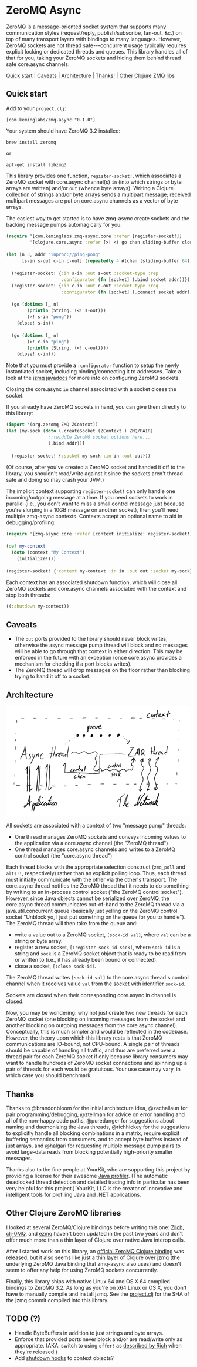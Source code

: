 # ZeroMQ Async

ZeroMQ is a message-oriented socket system that supports many communication styles (request/reply, publish/subscribe, fan-out, &c.) on top of many transport layers with bindings to many languages.
However, ZeroMQ sockets are not thread safe---concurrent usage typically requires explicit locking or dedicated threads and queues.
This library handles all of that for you, taking your ZeroMQ sockets and hiding them behind thread safe core.async channels.

[Quick start](#quick-start) | [Caveats](#caveats) | [Architecture](#architecture) | [Thanks!](#thanks) | [Other Clojure ZMQ libs](#other-clojure-zeromq-libraries)

## Quick start

Add to your `project.clj`:

    [com.keminglabs/zmq-async "0.1.0"]
    
Your system should have ZeroMQ 3.2 installed:

    brew install zeromq

or

    apt-get install libzmq3
    
This library provides one function, `register-socket!`, which associates a ZeroMQ socket with core.async channel(s) `in` (into which strings or byte arrays are written) and/or `out` (whence byte arrays).
Writing a Clojure collection of strings and/or byte arrays sends a multipart message; received multipart messages are put on core.async channels as a vector of byte arrays.

The easiest way to get started is to have zmq-async create sockets and the backing message pumps automagically for you:

```clojure
(require '[com.keminglabs.zmq-async.core :refer [register-socket!]]
         '[clojure.core.async :refer [>! <! go chan sliding-buffer close!]])

(let [n 3, addr "inproc://ping-pong"
      [s-in s-out c-in c-out] (repeatedly 4 #(chan (sliding-buffer 64)))]

  (register-socket! {:in s-in :out s-out :socket-type :rep
                     :configurator (fn [socket] (.bind socket addr))})
  (register-socket! {:in c-in :out c-out :socket-type :req
                     :configurator (fn [socket] (.connect socket addr))})

  (go (dotimes [_ n]
        (println (String. (<! s-out)))
        (>! s-in "pong"))
    (close! s-in))

  (go (dotimes [_ n]
        (>! c-in "ping")
        (println (String. (<! c-out))))
    (close! c-in)))
```

Note that you must provide a `:configurator` function to setup the newly instantiated socket, including binding/connecting it to addresses.
Take a look at the [jzmq javadocs](http://zeromq.github.io/jzmq/javadocs/) for more info on configuring ZeroMQ sockets.

Closing the core.async `in` channel associated with a socket closes the socket.

If you already have ZeroMQ sockets in hand, you can give them directly to this library:

```clojure
(import '(org.zeromq ZMQ ZContext))
(let [my-sock (doto (.createSocket (ZContext.) ZMQ/PAIR)
                ;;twiddle ZeroMQ socket options here...
                (.bind addr))]
  
  (register-socket! {:socket my-sock :in in :out out}))
```
(Of course, after you've created a ZeroMQ socket and handed it off to the library, you shouldn't read/write against it since the sockets aren't thread safe and doing so may crash your JVM.)

The implicit context supporting `register-socket!` can only handle one incoming/outgoing message at a time.
If you need sockets to work in parallel (i.e., you don't want to miss a small control message just because you're slurping in a 10GB message on another socket), then you'll need multiple zmq-async contexts.
Contexts accept an optional name to aid in debugging/profiling:

```clojure
(require '[zmq-async.core :refer [context initialize! register-socket!]])

(def my-context
  (doto (context "My Context")
    (initialize!)))

(register-socket! {:context my-context :in in :out out :socket my-sock})
```

Each context has an associated shutdown function, which will close all ZeroMQ sockets and core.async channels associated with the context and stop both threads:

```clojure
((:shutdown my-context))
```

## Caveats

+ The `out` ports provided to the library should never block writes, otherwise the async message pump thread will block and no messages will be able to go through that context in either direction.
  This may be enforced in the future with an exception (once core.async provides a mechanism for checking if a port blocks writes).
+ The ZeroMQ thread will drop messages on the floor rather than blocking trying to hand it off to a socket.


## Architecture

![Architecture Diagram](architecture.png)

All sockets are associated with a context of two "message pump" threads:

+ One thread manages ZeroMQ sockets and conveys incoming values to the application via a core.async channel (the "ZeroMQ thread")
+ One thread manages core.async channels and writes to a ZeroMQ control socket (the "core.async thread")

Each thread blocks with the appropriate selection construct (`zmq_poll` and `alts!!`, respectively) rather than an explicit polling loop.
Thus, each thread must initially communicate with the other via the other's transport.
The core.async thread notifies the ZeroMQ thread that it needs to do something by writing to an in-process control socket ("the ZeroMQ control socket").
However, since Java objects cannot be serialized over ZeroMQ, the core.async thread communicates out-of-band to the ZeroMQ thread via a java.util.concurrent queue (basically just yelling on the ZeroMQ control socket "Unblock yo, I just put something on the queue for you to handle").
The ZeroMQ thread will then take from the queue and:

+ write a value out to a ZeroMQ socket, `[sock-id val]`, where `val` can be a string or byte array.
+ register a new socket, `[:register sock-id sock]`, where `sock-id` is a string and `sock` is a ZeroMQ socket object that is ready to be read from or written to (i.e., it has already been bound or connected).
+ close a socket, `[:close sock-id]`.

The ZeroMQ thread writes `[sock-id val]` to the core.async thread's control channel when it receives value `val` from the socket with identifier `sock-id`.

Sockets are closed when their corresponding core.async in channel is closed.

Now, you may be wondering: why not just create two new threads for each ZeroMQ socket (one blocking on incoming messages from the socket and another blocking on outgoing messages from the core.async channel).
Conceptually, this is much simpler and would be reflected in the codebase.
However, the theory upon which this library rests is that ZeroMQ communications are IO-bound, not CPU-bound.
A single pair of threads should be capable of handling all traffic, and thus are preferred over a thread pair for each ZeroMQ socket if only because library consumers may want to handle hundreds of ZeroMQ socket connections and spinning up a pair of threads for each would be gratuitous.
Your use case may vary, in which case you should benchmark.


## Thanks

Thanks to @brandonbloom for the initial architecture idea, @zachallaun for pair programming/debugging, @ztellman for advice on error handling and all of the non-happy code paths, @puredanger for suggestions about naming and daemonizing the Java threads, @richhickey for the suggestions to explicitly handle all blocking combinations in a matrix, require explicit buffering semantics from consumers, and to accept byte buffers instead of just arrays, and @halgari for requesting multiple message pump pairs to avoid large-data reads from blocking potentially high-priority smaller messages.

Thanks also to the fine people at YourKit, who are supporting this project by providing a license for their awesome [Java profiler](http://www.yourkit.com/java/profiler/index.jsp).
(The automatic deadlocked thread detection and detailed tracing info in particular has been very helpful for this project.)
YourKit, LLC is the creator of innovative and intelligent tools for profiling Java and .NET applications.


## Other Clojure ZeroMQ libraries

I looked at several ZeroMQ/Clojure bindings before writing this one: [Zilch](https://github.com/dysinger/zilch), [clj-0MQ](https://github.com/AndreasKostler/clj-0MQ), and [ezmq](https://github.com/tel/ezmq) haven't been updated in the past two years and don't offer much more than a thin layer of Clojure over native Java interop calls.

After I started work on this library, an [official ZeroMQ Clojure binding](https://github.com/zeromq/cljzmq) was released, but it also seems like just a thin layer of Clojure over [jzmq](https://github.com/zeromq/jzmq) (the underlying ZeroMQ Java binding that zmq-async also uses) and doesn't seem to offer any help for using ZeroMQ sockets concurrently.

Finally, this library ships with native Linux 64 and OS X 64 compiled bindings to ZeroMQ 3.2.
As long as you're on x64 Linux or OS X, you don't have to manually compile and install jzmq.
See the [project.clj](project.clj) for the SHA of the jzmq commit compiled into this library.


## TODO (?)

+ Handle ByteBuffers in addition to just strings and byte arrays.
+ Enforce that provided ports never block and/or are read/write only as appropriate. (AKA: switch to using `offer!` as [described by Rich](https://www.youtube.com/watch?v=4KqUvG8HPYo#t=3224) when they're released.)
+ Add [shutdown hooks](http://docs.oracle.com/javase/7/docs/api/java/lang/Runtime.html#addShutdownHook(java.lang.Thread)) to context objects?
